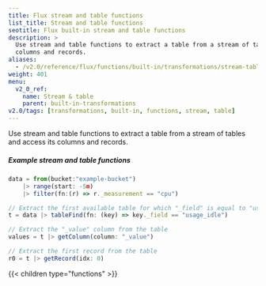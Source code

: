 ```yaml
---
title: Flux stream and table functions
list_title: Stream and table functions
seotitle: Flux built-in stream and table functions
description: >
  Use stream and table functions to extract a table from a stream of tables and access its
  columns and records.
aliases:
  - /v2.0/reference/flux/functions/built-in/transformations/stream-table/
weight: 401
menu:
  v2_0_ref:
    name: Stream & table
    parent: built-in-transformations
v2.0/tags: [transformations, built-in, functions, stream, table]
---
```


Use stream and table functions to extract a table from a stream of tables and access its
columns and records.

##### Example stream and table functions
```js
data = from(bucket:"example-bucket")
    |> range(start: -5m)
    |> filter(fn:(r) => r._measurement == "cpu")

// Extract the first available table for which "_field" is equal to "usage_idle"
t = data |> tableFind(fn: (key) => key._field == "usage_idle")

// Extract the "_value" column from the table
values = t |> getColumn(column: "_value")

// Extract the first record from the table
r0 = t |> getRecord(idx: 0)
```

{{< children type="functions" >}}
